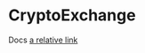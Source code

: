 # CryptoExchange
Docs [a relative link](https://github.com/SUSU-University-project/CryptoExchange/blob/main/docs/architecture.md)
